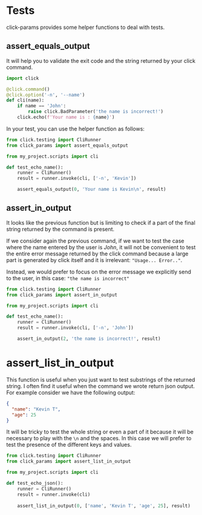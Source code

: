 # Tests

click-params provides some helper functions to deal with tests.

## assert_equals_output

It will help you to validate the exit code and the string returned by your click command.

````python
import click

@click.command()
@click.option('-n', '--name')
def cli(name):
    if name == 'John':
        raise click.BadParameter('the name is incorrect!')
    click.echo(f'Your name is : {name}')
````

In your test, you can use the helper function as follows:

````python
from click.testing import CliRunner
from click_params import assert_equals_output

from my_project.scripts import cli

def test_echo_name():
    runner = CliRunner()
    result = runner.invoke(cli, ['-n', 'Kevin'])

    assert_equals_output(0, 'Your name is Kevin\n', result)
````

## assert_in_output

It looks like the previous function but is limiting to check if a part of the final string returned by the command is
present.

If we consider again the previous command, if we want to test the case where the name entered by the user is _John_, it
will not be convenient to test the entire error message returned by the click command because a large part is generated
by click itself and it is irrelevant: `"Usage... Error.."`. 

Instead, we would prefer to focus on the error message we explicitly send to the user, in this case: 
`"the name is incorrect"`

````python
from click.testing import CliRunner
from click_params import assert_in_output

from my_project.scripts import cli

def test_echo_name():
    runner = CliRunner()
    result = runner.invoke(cli, ['-n', 'John'])

    assert_in_output(2, 'the name is incorrect!', result)
````

# assert_list_in_output

This function is useful when you just want to test substrings of the returned string. I often find it useful when the
command we wrote return json output. For example consider we have the following output:

````json
{
  "name": "Kevin T",
  "age": 25
}
````

It will be tricky to test the whole string or even a part of it because it will be necessary to play with the `\n` and the
spaces. In this case we will prefer to test the presence of the different keys and values.

````python
from click.testing import CliRunner
from click_params import assert_list_in_output

from my_project.scripts import cli

def test_echo_json():
    runner = CliRunner()
    result = runner.invoke(cli)
    
    assert_list_in_output(0, ['name', 'Kevin T', 'age', 25], result)
````
